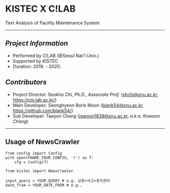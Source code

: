 # KISTEC X C!LAB
Text Analysis of Facility Maintenance System
- - -
## _Project Information_
- Performed by C!LAB (@Seoul Nat'l Univ.)
- Supported by KISTEC
- Duration: 2019. - 2020.

## _Contributors_
- Project Director: Seokho Chi, _Ph.D._, _Associate Prof._ (shchi@snu.ac.kr, https://cm.lab.ac.kr/)
- Main Developer: Seonghyeon Boris Moon (blank54@snu.ac.kr, https://github.com/blank54/)
- Sub Developer: Taeyon Chang (jgwoon1838@snu.ac.kr, _a.k.a. Kowoon Chang_)

- - -
## Usage of NewsCrawler
    from config import Config
    with open(FNAME_YOUR_CONFIG, 'r') as f:
        cfg = Config(f)

    from kistec import NewsCrawler

    input_query = YOUR_QUERY # e.g. 교량+사고+유지관리
    date_from = YOUR_DATE_FROM # e.g., 

<!-- 
## Configuration
'./thesaurus' 폴더 하위에 다음의 파일이 필요함
* stop_list.txt
* synonyms.txt
* userword.txt


## Import Library
    sys.path.append(../kistec/)
    from preprocess import MyPreprocess
    mp = MyPreprocess()
    
## Preprocess
### Apply synonyms
    sent = '배수 시설은 배수시설로 배수관도 배수시설로 배수만 있는 건 그대로'
    sent_synonym = mp.synonym(sent)
    print(sent_synonym)

### Stopword Removal
    sent_stop = mp.stopword_removal(sent_synonym, return_type='str') # Default return type: list
    print(sent_stop)

### Customized PoS tagging
    from konlpy.tag import Komoran

    mp.build_userdic('./thesaurus/userword.txt')
    komoran = Komoran(userdic=mp.fname_userdic) # './thesaurus/userdic.txt'

    print(sent)
    print(komoran.nouns(sent))
    print(komoran.nouns(sent_synonym))
    print(komoran.nouns(sent_stop)) -->